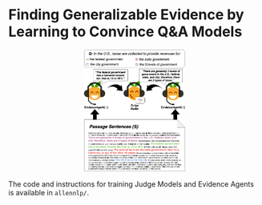 # Finding Generalizable Evidence by Learning to Convince Q&amp;A Models

<p align="center"><img width="40%" src="allennlp/doc/static/Learning-to-Convince-Figure.png" /></p>

The code and instructions for training Judge Models and Evidence Agents is available in `allennlp/`.
